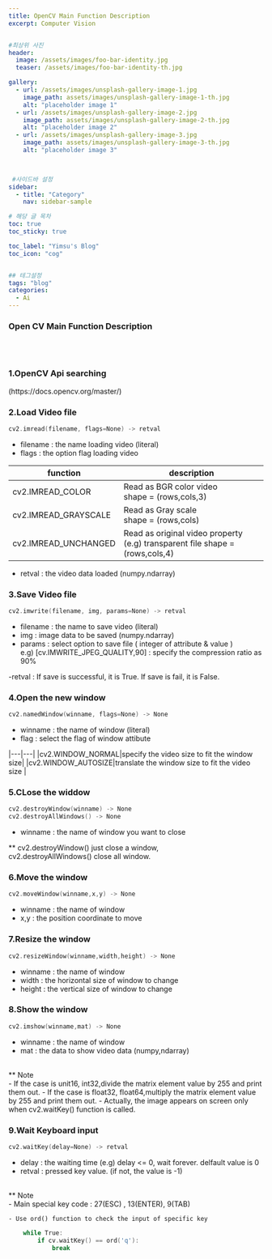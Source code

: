 ```yaml
---
title: OpenCV Main Function Description
excerpt: Computer Vision


#최상위 사진
header:
  image: /assets/images/foo-bar-identity.jpg
  teaser: /assets/images/foo-bar-identity-th.jpg

gallery:
  - url: /assets/images/unsplash-gallery-image-1.jpg
    image_path: assets/images/unsplash-gallery-image-1-th.jpg
    alt: "placeholder image 1"
  - url: /assets/images/unsplash-gallery-image-2.jpg
    image_path: assets/images/unsplash-gallery-image-2-th.jpg
    alt: "placeholder image 2"
  - url: /assets/images/unsplash-gallery-image-3.jpg
    image_path: assets/images/unsplash-gallery-image-3-th.jpg
    alt: "placeholder image 3"
    


 #사이드바 설정 
sidebar:
  - title: "Category"
    nav: sidebar-sample

# 해당 글 목차
toc: true
toc_sticky: true

toc_label: "Yimsu's Blog"
toc_icon: "cog"


## 테그설정
tags: "blog"
categories:
  - Ai
---
```


### Open CV Main Function Description


<br/>
<br/>

### 1.OpenCV Api searching 

<Link>(https://docs.opencv.org/master/)

<br/>

### 2.Load Video file

``` c
cv2.imread(filename, flags=None) -> retval
```

- filename : the name loading video (literal)
- flags : the option flag loading video


|function|description|
|---|---|
|cv2.IMREAD_COLOR|Read as BGR color video <br/> shape = (rows,cols,3) |
|cv2.IMREAD_GRAYSCALE|Read as Gray scale <br/> shape = (rows,cols) |
|cv2.IMREAD_UNCHANGED|Read as original video property <br/> (e.g) transparent file shape = (rows,cols,4) |


- retval : the video data loaded (numpy.ndarray)

### 3.Save Video file

``` c
cv2.imwrite(filename, img, params=None) -> retval
```
- filename : the name to save video (literal)
- img : image data to be saved (numpy.ndarray)
- params : select option to save file ( integer of attribute & value ) <br/> e.g) [cv.IMWRITE_JPEG_QUALITY,90] : specify the compression ratio as 90%

-retval : If save is successful, it is True. If save is  fail, it is False.  



### 4.Open the new window

``` c
cv2.namedWindow(winname, flags=None) -> None
```
- winname : the name of window (literal)
- flag : select the flag of window attibute

|---|---|
|cv2.WINDOW_NORMAL|specify the video size to fit the window size|
|cv2.WINDOW_AUTOSIZE|translate the window size to fit the video size |


### 5.CLose the widdow

``` c
cv2.destroyWindow(winname) -> None
cv2.destroyAllWindows() -> None
```
- winname : the name of window you want to close

** cv2.destroyWindow() just close a window, <br/> cv2.destroyAllWindows() close all window.


### 6.Move the window 

``` c
cv2.moveWindow(winname,x,y) -> None
```

- winname : the name of window
- x,y : the position coordinate to move


### 7.Resize the window

``` c
cv2.resizeWindow(winname,width,height) -> None
```

- winname : the name of window
- width : the horizontal size of window to change
- height : the vertical size of window to change

### 8.Show the window

``` c
cv2.imshow(winname,mat) -> None
```
- winname : the name of window
- mat : the data to show video data (numpy,ndarray)
<br/>
** Note <br/>
    - If the case is unit16, int32,divide the matrix element value by 255 and print them out.
    - If the case is float32, float64,multiply the matrix element value by 255 and print them out.
    - Actually, the image appears on screen only when cv2.waitKey() function is called. 

### 9.Wait Keyboard input
``` c
cv2.waitKey(delay=None) -> retval
```

- delay : the waiting time (e.g) delay <= 0, wait forever.  delfault value is 0
- retval : pressed key value. (if not, the value is -1) 
<br/>
** Note <br/>
    - Main special key code :  27(ESC)  , 13(ENTER), 9(TAB)
    
    - Use ord() function to check the input of specific key
``` c
    while True:
        if cv.waitKey() == ord('q'):
            break
```

